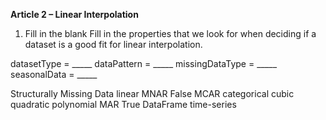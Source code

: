 **Article 2 – Linear Interpolation**

1. Fill in the blank
Fill in the properties that we look for when deciding if a dataset is a good fit for linear interpolation.

datasetType = _____
dataPattern = _____
missingDataType = _____
seasonalData = _____

Structurally Missing Data
linear
MNAR
False
MCAR
categorical
cubic
quadratic
polynomial
MAR
True
DataFrame
time-series
